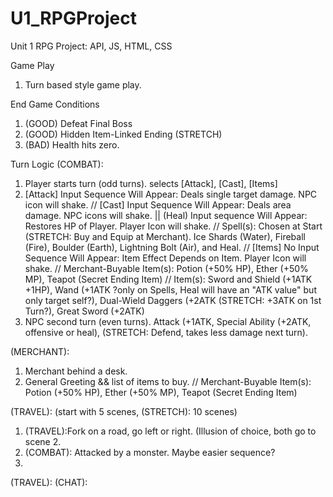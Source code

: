 # U1_RPGProject
Unit 1 RPG Project: API, JS, HTML, CSS

Game Play
1. Turn based style game play.


End Game Conditions
1. (GOOD) Defeat Final Boss
2. (GOOD) Hidden Item-Linked Ending (STRETCH)
3. (BAD) Health hits zero.

Turn Logic
(COMBAT): 
1. Player starts turn (odd turns). selects [Attack], [Cast], [Items]
2. [Attack] Input Sequence Will Appear: Deals single target damage. NPC icon will shake. 
   // [Cast] Input Sequence Will Appear: Deals area damage. NPC icons will shake. || (Heal) Input sequence Will Appear: Restores HP of Player. Player Icon will shake.
     // Spell(s): Chosen at Start (STRETCH: Buy and Equip at Merchant). Ice Shards (Water), Fireball (Fire), Boulder (Earth), Lightning Bolt (Air), and Heal.
   // [Items] No Input Sequence Will Appear: Item Effect Depends on Item. Player Icon will shake.
     // Merchant-Buyable Item(s): Potion (+50% HP), Ether (+50% MP), Teapot (Secret Ending Item)
     // Item(s): Sword and Shield (+1ATK +1HP), Wand (+1ATK ?only on Spells, Heal will have an "ATK value" but only target self?), Dual-Wield Daggers (+2ATK (STRETCH: +3ATK on 1st Turn?), Great Sword (+2ATK)
3. NPC second turn (even turns). Attack (+1ATK, Special Ability (+2ATK, offensive or heal), (STRETCH: Defend, takes less damage next turn).


(MERCHANT):
1. Merchant behind a desk.
2. General Greeting && list of items to buy.
    // Merchant-Buyable Item(s): Potion (+50% HP), Ether (+50% MP), Teapot (Secret Ending Item)

(TRAVEL): (start with 5 scenes, (STRETCH): 10 scenes)
1. (TRAVEL):Fork on a road, go left or right. (Illusion of choice, both go to scene 2.
2. (COMBAT): Attacked by a monster. Maybe easier sequence?
3. 
   


(TRAVEL):
(CHAT):
